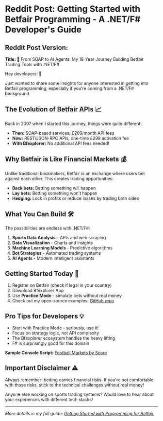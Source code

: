 # Reddit Post: Getting Started with Betfair Programming - A .NET/F# Developer's Guide

## Reddit Post Version:

**Title:** 🔧 From SOAP to AI Agents: My 18-Year Journey Building Betfair Trading Tools with .NET/F# 

Hey developers! 👋

Just wanted to share some insights for anyone interested in getting into Betfair programming, especially if you're coming from a .NET/F# background.

## The Evolution of Betfair APIs 📈
Back in 2007 when I started this journey, things were quite different:
- **Then:** SOAP-based services, £200/month API fees
- **Now:** REST/JSON-RPC APIs, one-time £299 activation fee
- **With Bfexplorer:** No additional API fees needed!

## Why Betfair is Like Financial Markets 💰
Unlike traditional bookmakers, Betfair is an exchange where users bet against each other. This creates trading opportunities:
- **Back bets:** Betting something will happen
- **Lay bets:** Betting something won't happen
- **Hedging:** Lock in profits or reduce losses by trading both sides

## What You Can Build 🛠️
The possibilities are endless with .NET/F#:
1. **Sports Data Analysis** - APIs and web scraping
2. **Data Visualization** - Charts and insights
3. **Machine Learning Models** - Predictive algorithms
4. **Bot Strategies** - Automated trading systems
5. **AI Agents** - Modern intelligent assistants

## Getting Started Today 🚀
1. Register on Betfair (check if legal in your country)
2. Download Bfexplorer App
3. Use **Practice Mode** - simulate bets without real money
4. Check out my open-source examples: [GitHub repo](https://github.com/StefanBelo/BetfairAiTrading)

## Pro Tips for Developers 💡
- Start with Practice Mode - seriously, use it!
- Focus on strategy logic, not API complexity
- The Bfexplorer ecosystem handles the heavy lifting
- F# is surprisingly good for this domain

**Sample Console Script:** [Football Markets by Score](https://github.com/StefanBelo/BetfairAiTrading/blob/main/src/Strategies/Football/OpenMyFootballMarketsByScore.fsx)

## Important Disclaimer ⚠️
Always remember: betting carries financial risks. If you're not comfortable with those risks, stick to the technical challenges without real money!

Anyone else working on sports trading systems? Would love to hear about your experiences with different tech stacks!

---

*More details in my full guide: [Getting Started with Programming for Betfair](https://github.com/StefanBelo/BetfairAiTrading/blob/main/docs/Automation/GuideForNETandFSharpDevelopers.md)*
